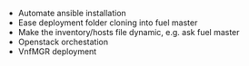 - Automate ansible installation
- Ease deployment folder cloning into fuel master
- Make the inventory/hosts file dynamic, e.g. ask fuel master
- Openstack orchestation
- VnfMGR deployment